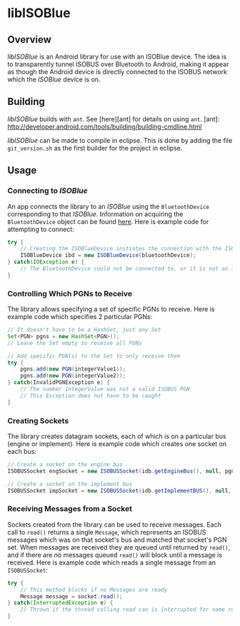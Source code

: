 libISOBlue
==========

Overview
--------
*libISOBlue* is an Android library for use with an ISOBlue device.
The idea is to transparently tunnel ISOBUS over Bluetooth to Android,
making it appear as though the Android device is directly connected
to the ISOBUS network which the *ISOBlue* device is on.

Building
---------
*libISOBlue* builds with `ant`.
See [here][ant] for details on using `ant`.
[ant]: http://developer.android.com/tools/building/building-cmdline.html

*libISOBlue* can be made to compile in eclipse.
This is done by adding the file `git_version.sh` as the first builder for the
project in eclipse.

Usage
-----

### Connecting to *ISOBlue* ###
An app connects the library to an *ISOBlue* using the `BluetoothDevice`
corresponding to that *ISOBlue*.
Information on acquiring the `BluetoothDevice` object can be found [here][bt].
Here is example code for attempting to connect:
```Java
try {
	// Creating the ISOBlueDevice initiates the connection with the ISOBlue
	ISOBlueDevice ibd = new ISOBlueDevice(bluetoothDevice);
} catch(IOException e) {
	// The BluetoothDevice could not be connected to, or it is not an ISOBlue
}
```
[bt]: http://developer.android.com/guide/topics/connectivity/bluetooth.html#FindingDevices "Discovering Bluetooth Devices"

### Controlling Which PGNs to Receive ###
The library allows specifying a set of specific PGNs to receive.
Here is example code which specifies 2 particular PGNs:
```Java
// It doesn't have to be a HashSet, just any Set
Set<PGN> pgns = new HashSet<PGN>();
// Leave the Set empty to receive all PGNs

// Add specific PGN(s) to the Set to only receive them
try {
	pgns.add(new PGN(integerValue1));
	pgns.add(new PGN(integerValue2));
} catch(InvalidPGNException e) {
	// The number integerValue was not a valid ISOBUS PGN
	// This Exception does not have to be caught
}
```

### Creating Sockets ###
The library creates datagram sockets,
each of which is on a particular bus (engine or implement).
Here is example code which creates one socket on each bus:
```Java
// Create a socket on the engine bus
ISOBUSSocket engSocket = new ISOBUSSocket(idb.getEngineBus(), null, pgns);

// Create a socket on the implement bus
ISOBUSSocket impSocket = new ISOBUSSocket(idb.getImplementBUS(), null, pgns);
```

### Receiving Messages from a Socket ###
Sockets created from the library can be used to receive messages.
Each call to `read()` returns a single `Message`,
which represents an ISOBUS messages which was on that socket's bus
and matched that socket's PGN set.
When messages are received they are queued until returned by `read()`,
and if there are no messages queued
`read()` will block until a message is received.
Here is example code which reads a single message from an `ISOBUSSocket`:
```Java
try {
	// This method blocks if no Messages are ready
	Message message = socket.read();
} catch(InterruptedException e) {
	// Thrown if the thread calling read can is interrupted for some reason
}
```

